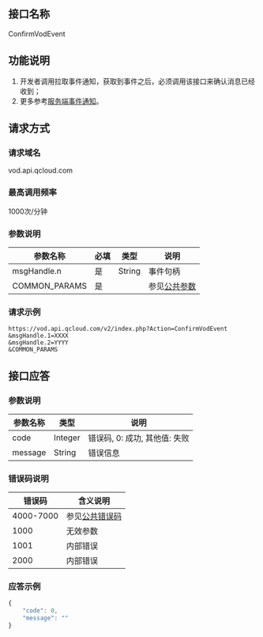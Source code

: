 ## 接口名称
ConfirmVodEvent

## 功能说明
1. 开发者调用拉取事件通知，获取到事件之后，必须调用该接口来确认消息已经收到；
2. 更多参考[服务端事件通知](/document/product/266/7829)。

## 请求方式

### 请求域名
vod.api.qcloud.com

### 最高调用频率
1000次/分钟

### 参数说明
| 参数名称 | 必填 | 类型 | 说明 |
|---------|---------|---------|---------|
| msgHandle.n | 是 | String | 事件句柄 |
| COMMON_PARAMS | 是 |  | 参见[公共参数](/document/product/266/7782#.E5.85.AC.E5.85.B1.E5.8F.82.E6.95.B0) |

### 请求示例
```
https://vod.api.qcloud.com/v2/index.php?Action=ConfirmVodEvent
&msgHandle.1=XXXX
&msgHandle.2=YYYY
&COMMON_PARAMS
```
## 接口应答

### 参数说明
| 参数名称 | 类型 | 说明 |
|---------|---------|---------|
| code | Integer | 错误码, 0: 成功, 其他值: 失败 |
| message | String | 错误信息 |

### 错误码说明
| 错误码 | 含义说明|
|---------|---------|
| 4000-7000 | 参见[公共错误码](/document/product/266/7783)  |
| 1000 | 无效参数  |
| 1001 | 内部错误  |
| 2000 | 内部错误  |

### 应答示例
```javascript
{
    "code": 0,
    "message": ""
}
```
